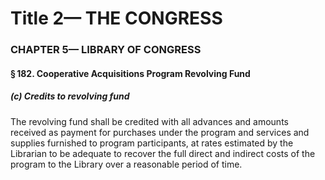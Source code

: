 
# Title 2— THE CONGRESS
### CHAPTER 5— LIBRARY OF CONGRESS
#### § 182. Cooperative Acquisitions Program Revolving Fund
##### (c) Credits to revolving fund

The revolving fund shall be credited with all advances and amounts received as payment for purchases under the program and services and supplies furnished to program participants, at rates estimated by the Librarian to be adequate to recover the full direct and indirect costs of the program to the Library over a reasonable period of time.

